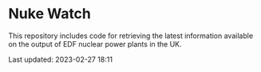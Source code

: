 # Nuke Watch

This repository includes code for retrieving the latest information available on the output of EDF nuclear power plants in the UK.

Last updated: 2023-02-27 18:11